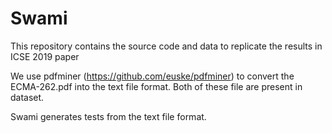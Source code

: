 # Swami

This repository contains the source code and data 
to replicate the results in ICSE 2019 paper 

We use pdfminer (https://github.com/euske/pdfminer)
to convert the ECMA-262.pdf into the text file format. 
Both of these file are present in dataset. 

Swami generates tests from the text file format. 


